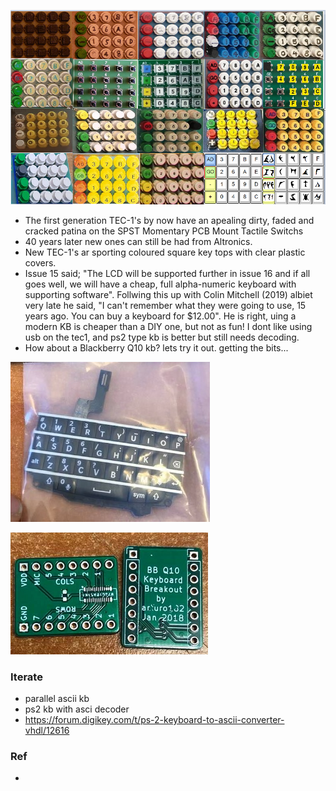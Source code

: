 ![](https://github.com/SteveJustin1963/tec-KB/blob/master/pics/kb-fun2.png) 

- The first generation TEC-1's by now have an apealing dirty, faded and cracked patina on the SPST Momentary PCB Mount Tactile Switchs
- 40 years later new ones can still be had from Altronics. 
- New TEC-1's ar sporting coloured square key tops with clear plastic covers. 
- Issue 15 said; "The LCD will be supported further in issue 16 and if all goes well, we will have a cheap, full alpha-numeric keyboard with supporting software". Follwing this up with Colin Mitchell (2019) albiet very late he said, "I can't remember what they were going to use, 15 years ago. You can buy a keyboard for $12.00". He is right, uing a modern KB is cheaper than a DIY one, but not as fun! I dont like using usb on the tec1, and ps2 type kb is better but still needs decoding.  
- How about a Blackberry Q10 kb? lets try it out. getting the bits...

![](https://github.com/SteveJustin1963/tec-KB/blob/master/pics/120093001_2804585019774865_2639766788032736065_n2.jpg)

![](https://github.com/SteveJustin1963/tec-KB/blob/master/pics/9_11_29a2.png)




### Iterate
- parallel ascii kb
- ps2 kb with asci decoder
- https://forum.digikey.com/t/ps-2-keyboard-to-ascii-converter-vhdl/12616

### Ref
- 
